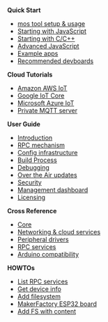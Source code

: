 **Quick Start**

- [mos tool setup & usage](/docs/quickstart/setup.md)
- [Starting with JavaScript](/docs/quickstart/prog1.md)
- [Starting with C/C++](/docs/quickstart/prog2.md)
- [Advanced JavaScript](/docs/quickstart/prog3.md)
- [Example apps](/docs/quickstart/apps.md)
- [Recommended devboards](/docs/quickstart/devboards.md)

**Cloud Tutorials**

- [Amazon AWS IoT](/docs/cloud/aws.md)
- [Google IoT Core](/docs/cloud/google.md)
- [Microsoft Azure IoT](/docs/cloud/azure.md)
- [Private MQTT server](/docs/cloud/mqtt.md)

**User Guide**

- [Introduction](/docs/userguide/intro.md)
- [RPC mechanism](/docs/userguide/rpc.md)
- [Config infrastructure](/docs/userguide/configuration.md)
- [Build Process](/docs/userguide/build.md)
- [Debugging](/docs/userguide/debug.md)
- [Over the Air updates](/docs/userguide/ota.md)
- [Security](/docs/userguide/security.md)
- [Management dashboard](/docs/userguide/dashboard.md)
- [Licensing](/docs/userguide/licensing.md)

**Cross Reference**

- [Core](/docs/api/core.md)
- [Networking & cloud services](/docs/api/net.md)
- [Peripheral drivers](/docs/api/drivers.md)
- [RPC services](/docs/api/rpc.md)
- [Arduino compatibility](/docs/api/arduino.md)

**HOWTOs**

- [List RPC services](/docs/howtos/rpc-list.md)
- [Get device info](/docs/howtos/get-device-info.md)
- [Add filesystem](/docs/howtos/fs.md)
- [MakerFactory ESP32 board](/docs/howtos/maker-factory-esp32.md)
- [Add FS with content](/docs/howtos/fs-flash.md)

